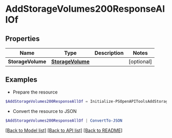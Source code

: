 # AddStorageVolumes200ResponseAllOf
## Properties

Name | Type | Description | Notes
------------ | ------------- | ------------- | -------------
**StorageVolume** | [**StorageVolume**](StorageVolume.md) |  | [optional] 

## Examples

- Prepare the resource
```powershell
$AddStorageVolumes200ResponseAllOf = Initialize-PSOpenAPIToolsAddStorageVolumes200ResponseAllOf  -StorageVolume null
```

- Convert the resource to JSON
```powershell
$AddStorageVolumes200ResponseAllOf | ConvertTo-JSON
```

[[Back to Model list]](../README.md#documentation-for-models) [[Back to API list]](../README.md#documentation-for-api-endpoints) [[Back to README]](../README.md)

